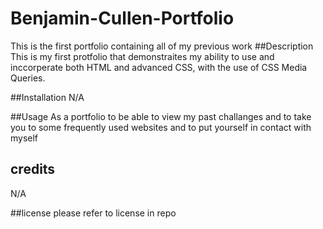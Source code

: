 # Benjamin-Cullen-Portfolio
This is the first portfolio containing all of my previous work
 ##Description 
 This is my first protfolio that demonstraites my ability to use and inccorperate both HTML and advanced CSS, with the use of CSS Media Queries.

 ##Installation
 N/A

 ##Usage
 As a portfolio to be able to view my past challanges and to take you to some frequently used websites and to put yourself in contact with myself

 ## credits
 N/A

 ##license
 please refer to license in repo
